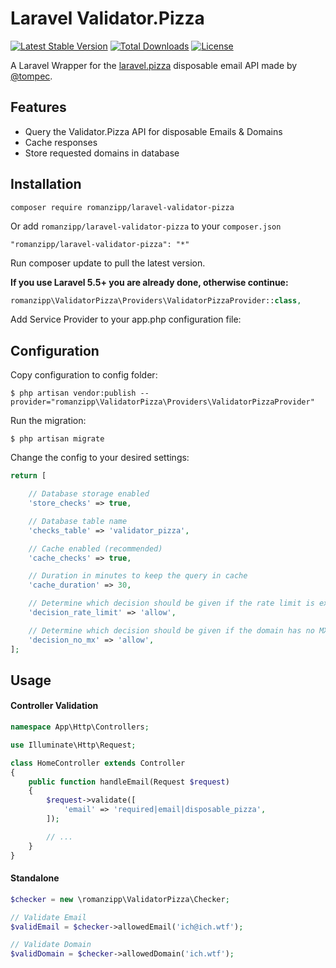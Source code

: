 # Laravel Validator.Pizza

[![Latest Stable Version](https://poser.pugx.org/romanzipp/laravel-validator-pizza/version)](https://packagist.org/packages/romanzipp/laravel-validator-pizza)
[![Total Downloads](https://poser.pugx.org/romanzipp/laravel-validator-pizza/downloads)](https://packagist.org/packages/romanzipp/laravel-validator-pizza)
[![License](https://poser.pugx.org/romanzipp/laravel-validator-pizza/license)](https://packagist.org/packages/romanzipp/laravel-validator-pizza)

A Laravel Wrapper for the [laravel.pizza](https://www.validator.pizza) disposable email API made by [@tompec](https://github.com/tompec).

## Features

- Query the Validator.Pizza API for disposable Emails & Domains
- Cache responses
- Store requested domains in database

## Installation

```
composer require romanzipp/laravel-validator-pizza
```

Or add `romanzipp/laravel-validator-pizza` to your `composer.json`

```
"romanzipp/laravel-validator-pizza": "*"
```

Run composer update to pull the latest version.

**If you use Laravel 5.5+ you are already done, otherwise continue:**

```php
romanzipp\ValidatorPizza\Providers\ValidatorPizzaProvider::class,
```

Add Service Provider to your app.php configuration file:

## Configuration

Copy configuration to config folder:

```
$ php artisan vendor:publish --provider="romanzipp\ValidatorPizza\Providers\ValidatorPizzaProvider"
```

Run the migration:

```
$ php artisan migrate
```

Change the config to your desired settings:

```php
return [

    // Database storage enabled
    'store_checks' => true,

    // Database table name
    'checks_table' => 'validator_pizza',

    // Cache enabled (recommended)
    'cache_checks' => true,

    // Duration in minutes to keep the query in cache
    'cache_duration' => 30,

    // Determine which decision should be given if the rate limit is exceeded [allow / deny]
    'decision_rate_limit' => 'allow',

    // Determine which decision should be given if the domain has no MX DNS record [allow / deny]
    'decision_no_mx' => 'allow',
];
```

## Usage

#### Controller Validation

```php
namespace App\Http\Controllers;

use Illuminate\Http\Request;

class HomeController extends Controller
{
    public function handleEmail(Request $request)
    {
        $request->validate([
            'email' => 'required|email|disposable_pizza',
        ]);

        // ...
    }
}
```

#### Standalone

```php
$checker = new \romanzipp\ValidatorPizza\Checker;

// Validate Email
$validEmail = $checker->allowedEmail('ich@ich.wtf');

// Validate Domain
$validDomain = $checker->allowedDomain('ich.wtf');
```
